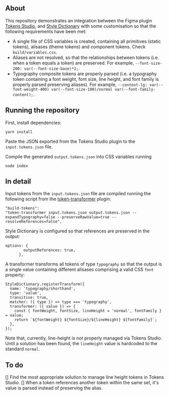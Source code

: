 ## About
This repository demonstrates an integration between the Figma plugin [Tokens Studio](https://tokens.studio/), and [Style Dictionary](https://amzn.github.io/style-dictionary/) with some customisation so that the following requirements have been met:
- A single file of CSS variables is created, containing all primitives (static tokens), alisases (theme tokens) and component tokens. Check `build/variables.css`.
- Aliases are not resolved, so that the relationships between tokens (i.e. when a token equals a token) are preserved. For example, `--font-size-200: var(--font-size-base)*2;`.
- Typography composite tokens are properly parsed (i.e. a typography token containing a font weight, font size, line height, and font family is properly parsed preserving aliases). For example, `--content-lg: var(--font-weight-400) var(--font-size-100)/normal var(--font-family-content);`.

## Running the repository
First, install dependencies:
```
yarn install
```
Paste the JSON exported from the Tokens Studio plugin to the `input.tokens.json` file.

Compile the generated `output.tokens.json` into CSS variables running
````
node index
````

## In detail
Input tokens from the `input.tokens.json` file are compiled running the following script from the [token-transformer](https://www.npmjs.com/package/token-transformer) plugin:
````
"build-tokens": 
"token-transformer input.tokens.json output.tokens.json --expandTypography=false --preserveRawValue=true --resolveReferences=false",
````
Style Dictionary is configured so that references are preserved in the output:
```
options: {
        outputReferences: true,
      },
```
A transformer transforms all tokens of type `typography` so that the output is a single value containing different alisases comprising a valid CSS `font` property:
```
StyleDictionary.registerTransform({
  name: 'typography/shorthand',
  type: 'value',
  transitive: true,
  matcher: ({ type }) => type === 'typography',
  transformer: ({ value }) => {
    const { fontWeight, fontSize, lineHeight = 'normal', fontFamily } = value;
    return `${fontWeight} ${fontSize}/${lineHeight} ${fontFamily}`;
  },
});
```
Note that, currently, line-height is not properly managed via Tokens Studio. Until a solution has been found, the `lineHeight` value is hardcoded to the standard `normal`.

## To do
[] Find the most appropriate solution to manage line height tokens in Tokens Studio.
[] When a token references another token within the same set, it's value is parsed instead of preserving the alias.
